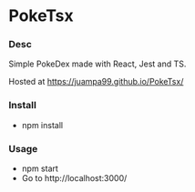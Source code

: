 # PokeTsx

### Desc
Simple PokeDex made with React, Jest and TS.

Hosted at https://juampa99.github.io/PokeTsx/ 

### Install
- npm install

### Usage
- npm start
- Go to http://localhost:3000/
